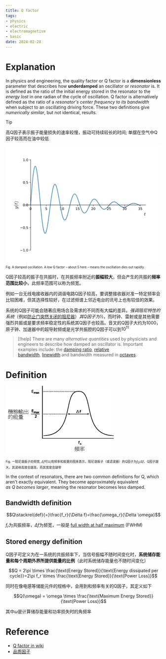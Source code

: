 ```yaml
---
title: Q factor
tags:
- physics
- electric
- electromagnetism
- basic
date: 2024-02-28
---
```


# Explanation

In physics and engineering, the quality factor or Q factor is a **dimensionless** parameter that describes how **underdamped** an oscillator or *resonator* is. It is defined as the ratio of the initial energy stored in the resonator to the *energy lost* in one radian of the cycle of oscillation. Q factor is alternatively defined as the ratio of a *resonator's center frequency to its bandwidth* when subject to an oscillating driving force. These two definitions give *numerically similar*, but not identical, results. 

> [!tip] 
>  高Q因子表示振子能量损失的速率较慢，振动可持续较长的时间; 单摆在空气中Q因子较高而在油中较低



![](physics/electromagnetism/attachments/Pasted%20image%2020230404144801.png)<font size=1>Fig. A damped oscillation. A low Q factor – about 5 here – means the oscillation dies out rapidly.</font>


Q因子较高的振子在共振时，在共振频率附近的**振幅较大**，但会产生的共振的**频率范围比较小**，此频率范围可以称为频宽。

例如一台无线电接收器内的调谐电路Q因子较高，要调整接收器对准一特定频率会比较困难，但其选择性较好，在过滤频谱上邻近电台的讯号上也有较佳的效果。

系统的Q因子可能会随著应用场合及需求的不同而有大幅的差异。*强调阻尼特性的系统*（例如[防止门突然关闭的阻尼器](warehouse/dampers_keeping_a_door_from_slamming%20shut.md)）*其Q因子为1⁄2*，而时钟、雷射或是其他需要强烈共振或是要求频率稳定性的系统其Q因子也较高。音叉的Q因子大约为1000，原子钟、加速器中的超导射频或是光学共振腔的Q因子可以到$10^{11}$

> [!help] 
>  There are many *alternative quantities* used by physicists and engineers to describe how damped an oscillator is. Important examples include: the [damping ratio](https://en.wikipedia.org/wiki/Damping_ratio "Damping ratio"), [relative bandwidth](https://en.wikipedia.org/wiki/Bandwidth_(signal_processing) "Bandwidth (signal processing)"), [linewidth](https://en.wikipedia.org/wiki/Oscillator_linewidth "Oscillator linewidth") and bandwidth measured in [octaves](https://en.wikipedia.org/wiki/Octave_(electronics) "Octave (electronics)").


# Definition

![](physics/electromagnetism/attachments/Pasted%20image%2020230404151254.png)

<font size=1>Fig. 一阻尼谐振子的频宽, $\Delta f$可以用频率和能量的图来表示。阻尼谐振子（或滤波器）的Q因子为$f_{0}/\Delta f$。Q因子越大，其波峰高度会越高，而其宽度会越窄</font>

In the context of resonators, there are two common definitions for Q, which aren't exactly equivalent. They become approximately equivalent *as Q becomes larger*, meaning the resonator becomes less damped.

## Bandwidth definition

$$Q\stackrel{def}{=}\frac{f_r}{\Delta f}=\frac{\omega_r}{\Delta \omega}$$

$f_r$为共振频率，$\Delta f$为频宽，一般是 [full width at half maximum](https://en.wikipedia.org/wiki/Full_width_at_half_maximum "Full width at half maximum") (FWHM)

## Stored energy definition

Q因子可定义为在一系统的共振频率下，当信号振幅不随时间变化时，**系统储存能量和每个周期外界所提供能量的比例**（此时系统储存能量也不随时间变化）

$$Q = 2\pi \times \frac{\text{Energy Stored}}{\text{Energy dissipated per cycle}}=2\pi f_r \times \frac{\text{Energy Stored}}{\text{Power Loss}}$$

同时在像电感等储能元件的规格中，会用到和频率有关的Q因子，其定义如下

$$Q(\omega) = \omega \times \frac{\text{Maximum Energy Stored}}{\text{Power Loss}}$$

其中$\omega$是计算储存能量和功率损失时的角频率


# Reference

* [Q factor in  wiki](https://en.wikipedia.org/wiki/Q_factor)
* [品质因子](https://zh.wikipedia.org/zh-hans/%E5%93%81%E8%B3%AA%E5%9B%A0%E5%AD%90#:~:text=%E5%93%81%E8%B4%A8%E5%9B%A0%E5%AD%90%E6%88%96Q%E5%9B%A0%E5%AD%90,%E6%91%86Q%E5%9B%A0%E5%AD%90%E8%BE%83%E4%BD%8E%E3%80%82)
